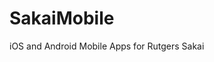 # SakaiMobile
iOS and Android Mobile Apps for Rutgers Sakai

<a href="https://itunes.apple.com/us/app/rutgers-sakai-mobile/id1435278106?mt=8" style="display:inline-block;overflow:hidden;background:url(https://linkmaker.itunes.apple.com/en-us/badge-lrg.svg?releaseDate=2019-01-11&kind=iossoftware&bubble=ios_apps) no-repeat;width:135px;height:40px;"></a>
